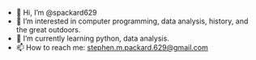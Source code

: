 - 👋 Hi, I’m @spackard629
- 👀 I’m interested in computer programming, data analysis, history, and the great outdoors.
- 🌱 I’m currently learning python, data analysis.
- 📫 How to reach me: stephen.m.packard.629@gmail.com

<!---
spackard629/spackard629 is a ✨ special ✨ repository because its `README.md` (this file) appears on your GitHub profile.
You can click the Preview link to take a look at your changes.
--->

